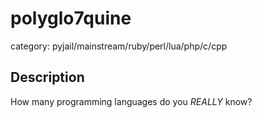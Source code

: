 # polyglo7quine

category: pyjail/mainstream/ruby/perl/lua/php/c/cpp

## Description

How many programming languages do you *REALLY* know?

